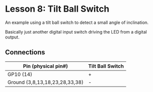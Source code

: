 # Lesson 8: Tilt Ball Switch #

An example using a tilt ball switch to detect a small angle of inclination.

Basically just another digital input switch driving the LED from a digital output.

## Connections ##

| Pin (physical pin#) | Tilt Ball Switch |
|-|-|
| GP10 (14) | + |
| Ground (3,8,13,18,23,28,33,38) | - |
